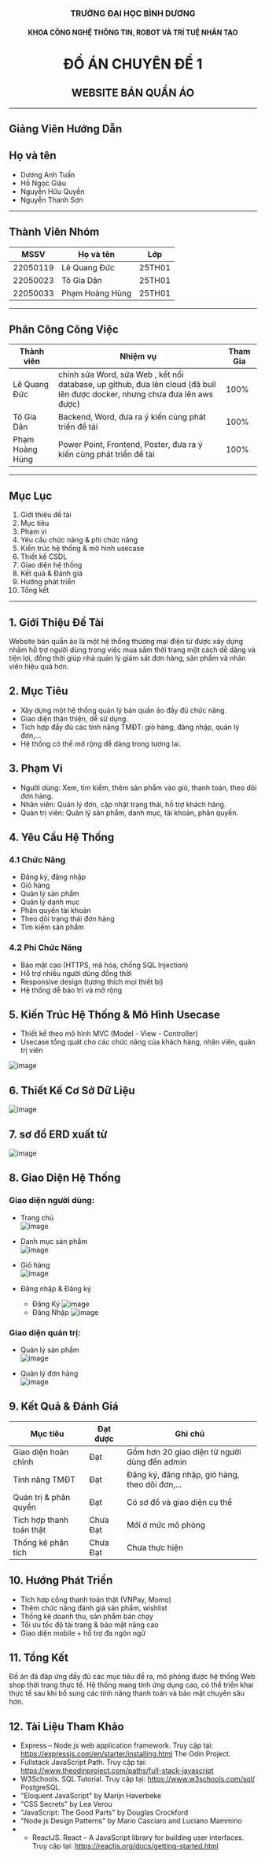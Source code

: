 <h3 align="center"><b>TRƯỜNG ĐẠI HỌC BÌNH DƯƠNG</b></h3>
<h4 align="center">KHOA CÔNG NGHỆ THÔNG TIN, ROBOT VÀ TRÍ TUỆ NHÂN TẠO</h4>

<h1 align="center"><b>ĐỒ ÁN CHUYÊN ĐỀ 1</b></h1>
<h2 align="center"><b>WEBSITE BÁN QUẦN ÁO</b></h2>

---

## Giảng Viên Hướng Dẫn

Họ và tên        
---------------- 
-  Dương Anh Tuấn   
-  Hồ Ngọc Giàu     
-  Nguyễn Hữu Quyền 
-  Nguyễn Thanh Sơn

---

## Thành Viên Nhóm

| MSSV     | Họ và tên       | Lớp    |
| -------- | --------------- | ------ |
| 22050119 | Lê Quang Đức    | 25TH01 |
| 22050023 | Tô Gia Dân      | 25TH01 |
| 22050033 | Phạm Hoàng Hùng | 25TH01 |

---

## Phân Công Công Việc

| Thành viên      | Nhiệm vụ | Tham Gia |
| --------------- | -------- | ------- |
| Lê Quang Đức    |        chỉnh sửa Word, sửa Web , kết nối database, up github, đưa lên cloud (đã buil lên được docker, nhưng chưa đưa lên aws được)   |   100%      |
| Tô Gia Dân      |  Backend, Word, đưa ra ý kiến cùng phát triển đề tài        |     100%    |
| Phạm Hoàng Hùng |     Power Point, Frontend, Poster, đưa ra ý kiến cùng phát triển đề tài    |      100%   |

---

## Mục Lục

1. Giới thiệu đề tài
2. Mục tiêu
3. Phạm vi
4. Yêu cầu chức năng & phi chức năng
5. Kiến trúc hệ thống & mô hình usecase
6. Thiết kế CSDL
7. Giao diện hệ thống
8. Kết quả & Đánh giá
9. Hướng phát triển
10. Tổng kết

---

## 1. Giới Thiệu Đề Tài

Website bán quần áo là một hệ thống thương mại điện tử được xây dựng nhằm hỗ trợ người dùng trong việc mua sắm thời trang một cách dễ dàng và tiện lợi, đồng thời giúp nhà quản lý giám sát đơn hàng, sản phẩm và nhân viên hiệu quả hơn.

## 2. Mục Tiêu

- Xây dựng một hệ thống quản lý bán quần áo đầy đủ chức năng.
- Giao diện thân thiện, dễ sử dụng.
- Tích hợp đầy đủ các tính năng TMĐT: giỏ hàng, đăng nhập, quản lý đơn,...
- Hệ thống có thể mở rộng dễ dàng trong tương lai.

## 3. Phạm Vi

- Người dùng: Xem, tìm kiếm, thêm sản phẩm vào giỏ, thanh toán, theo dõi đơn hàng.
- Nhân viên: Quản lý đơn, cập nhật trạng thái, hỗ trợ khách hàng.
- Quản trị viên: Quản lý sản phẩm, danh mục, tài khoản, phân quyền.

## 4. Yêu Cầu Hệ Thống

### 4.1 Chức Năng

- Đăng ký, đăng nhập
- Giỏ hàng
- Quản lý sản phẩm
- Quản lý danh mục
- Phân quyền tài khoản
- Theo dõi trạng thái đơn hàng
- Tìm kiếm sản phẩm

### 4.2 Phi Chức Năng

- Bảo mật cao (HTTPS, mã hóa, chống SQL Injection)
- Hỗ trợ nhiều người dùng đồng thời
- Responsive design (tương thích mọi thiết bị)
- Hệ thống dễ bảo trì và mở rộng

## 5. Kiến Trúc Hệ Thống & Mô Hình Usecase

- Thiết kế theo mô hình MVC (Model - View - Controller)
- Usecase tổng quát cho các chức năng của khách hàng, nhân viên, quản trị viên

![image](https://github.com/user-attachments/assets/f50fa97b-da0d-4401-a758-67d44ad472a4)


## 6. Thiết Kế Cơ Sở Dữ Liệu

![image](https://github.com/user-attachments/assets/7889826f-8d37-4dd2-bcb9-ebb8ef593a0b)

## 7. sơ đồ ERD xuất từ 
![image](https://github.com/user-attachments/assets/6dca8d58-daaf-40ee-ad6f-4eede0aa3af3)

## 8. Giao Diện Hệ Thống

### Giao diện người dùng:

- Trang chủ  
![image](https://github.com/user-attachments/assets/5a3dac7d-d41e-42aa-af60-87eac04f06b4)


- Danh mục sản phẩm  
  ![image](https://github.com/user-attachments/assets/2e947215-b7e9-4516-ad77-777f9cc40439)


- Giỏ hàng  
![image](https://github.com/user-attachments/assets/868449f1-1e8e-4d04-9336-f30b67653ccd)


- Đăng nhập & Đăng ký
  + Đăng Ký 
  ![image](https://github.com/user-attachments/assets/f6061c25-d5c3-4dd4-baf0-007445956397)
  + Đăng Nhập
    ![image](https://github.com/user-attachments/assets/f5fee5c0-3985-463f-a1fd-d2d0f7859778)


### Giao diện quản trị:

- Quản lý sản phẩm  
![image](https://github.com/user-attachments/assets/d2cd5a6b-768c-4b4c-a621-b6227ad8ca41)


- Quản lý đơn hàng  
![image](https://github.com/user-attachments/assets/cf693fee-9e3e-460c-b4b8-2483b368ee15)


## 9. Kết Quả & Đánh Giá

| Mục tiêu                 | Đạt được | Ghi chú                                        |
| ------------------------ | -------- | ---------------------------------------------- |
| Giao diện hoàn chỉnh     | Đạt      | Gồm hơn 20 giao diện từ người dùng đến admin   |
| Tính năng TMĐT           | Đạt      | Đăng ký, đăng nhập, giỏ hàng, theo dõi đơn,... |
| Quản trị & phân quyền    | Đạt      | Có sơ đồ và giao diện cụ thể                   |
| Tích hợp thanh toán thật | Chưa Đạt | Mới ở mức mô phỏng                             |
| Thống kê phân tích       | Chưa Đạt | Chưa thực hiện                                 |

## 10. Hướng Phát Triển

- Tích hợp cổng thanh toán thật (VNPay, Momo)
- Thêm chức năng đánh giá sản phẩm, wishlist
- Thống kê doanh thu, sản phẩm bán chạy
- Tối ưu tốc độ tải trang & bảo mật nâng cao
- Giao diện mobile + hỗ trợ đa ngôn ngữ

## 11. Tổng Kết

Đồ án đã đáp ứng đầy đủ các mục tiêu đề ra, mô phỏng được hệ thống Web shop thời trang thực tế. Hệ thống mang tính ứng dụng cao, có thể triển khai thực tế sau khi bổ sung các tính năng thanh toán và bảo mật chuyên sâu hơn.

## 12. Tài Liệu Tham Khảo
-	Express – Node.js web application framework. Truy cập tại: https://expressjs.com/en/starter/installing.html The Odin Project. 
-	Fullstack JavaScript Path. Truy cập tại: https://www.theodinproject.com/paths/full-stack-javascript 
-	W3Schools. SQL Tutorial. Truy cập tại: https://www.w3schools.com/sql/ PostgreSQL.
-	"Eloquent JavaScript" by Marijn Haverbeke
-  "CSS Secrets" by Lea Verou
-  "JavaScript: The Good Parts" by Douglas Crockford
-  "Node.js Design Patterns" by Mario Casciaro and Luciano Mammino
-  -	ReactJS. React – A JavaScript library for building user interfaces. Truy cập tại: https://reactjs.org/docs/getting-started.html 
